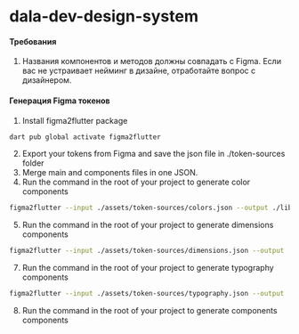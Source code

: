 # dala-dev-design-system

#### Требования

1. Названия компонентов и методов должны совпадать с Figma. Если вас не устраивает нейминг в дизайне, отработайте вопрос с дизайнером.

#### Генерация Figma токенов

1. Install figma2flutter package

```sh
dart pub global activate figma2flutter
```

2. Export your tokens from Figma and save the json file in ./token-sources folder
3. Merge main and components files in one JSON.
4. Run the command in the root of your project to generate color components

```sh
figma2flutter --input ./assets/token-sources/colors.json --output ./lib/src/tokens/color/
```

5. Run the command in the root of your project to generate dimensions components

```sh
figma2flutter --input ./assets/token-sources/dimensions.json --output ./lib/src/tokens/dimensions/
```

7. Run the command in the root of your project to generate typography components

```sh
figma2flutter --input ./assets/token-sources/typography.json --output ./lib/src/tokens/typography/
```

8. Run the command in the root of your project to generate components components

```sh

```
